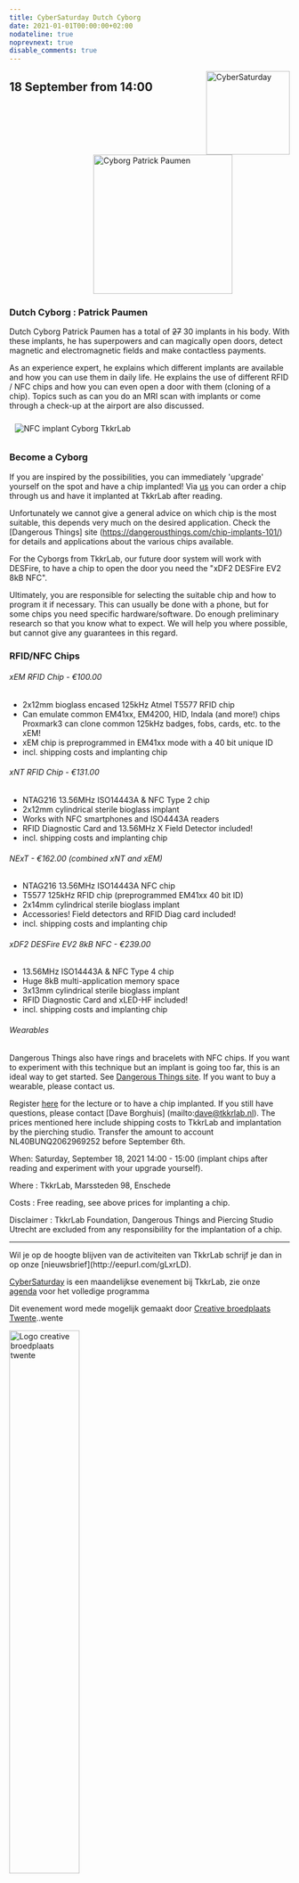 ```yaml
---
title: CyberSaturday Dutch Cyborg
date: 2021-01-01T00:00:00+02:00
nodateline: true
noprevnext: true
disable_comments: true
---
```


<img alt="CyberSaturday" src="/images/cyber_saturday.png" width="150px" height="150px" style="float: right;">


## 18 September from 14:00  ##

<img alt="Cyborg Patrick Paumen" src="/cybersaturdays/patrick_paumen_cyborg.jpg" width="250px" style="margin: 0px 30%;">

### Dutch Cyborg : Patrick Paumen

Dutch Cyborg Patrick Paumen has a total of <strike>27</strike> 30 implants in his body. With these implants, he has superpowers and can magically open doors, detect magnetic and electromagnetic fields and make contactless payments.

As an experience expert, he explains which different implants are available and how you can use them in daily life. He explains the use of different RFID / NFC chips and how you can even open a door with them (cloning of a chip). Topics such as can you do an MRI scan with implants or come through a check-up at the airport are also discussed.

<img  alt="NFC implant Cyborg TkkrLab" src="/images/nfc-implant-cyborg.jpg" style="margin: 10px;">

### Become a Cyborg
If you are inspired by the possibilities, you can immediately 'upgrade' yourself on the spot and have a chip implanted! Via [us](https://tickets.tkkrlab.space/TkkrLab/cyborg21/) you can order a chip through us and have it implanted at TkkrLab after reading.

Unfortunately we cannot give a general advice on which chip is the most suitable, this depends very much on the desired application. Check the [Dangerous Things] site (https://dangerousthings.com/chip-implants-101/) for details and applications about the various chips available.

For the Cyborgs from TkkrLab, our future door system will work with DESFire, to have a chip to open the door you need the "xDF2 DESFire EV2 8kB NFC".

Ultimately, you are responsible for selecting the suitable chip and how to program it if necessary. This can usually be done with a phone, but for some chips you need specific hardware/software. Do enough preliminary research so that you know what to expect. We will help you where possible, but cannot give any guarantees in this regard.

### RFID/NFC Chips

###### xEM RFID Chip - €100.00
- 2x12mm bioglass encased 125kHz Atmel T5577 RFID chip
- Can emulate common EM41xx, EM4200, HID, Indala (and more!) chips
Proxmark3 can clone common 125kHz badges, fobs, cards, etc. to the xEM!
- xEM chip is preprogrammed in EM41xx mode with a 40 bit unique ID
- incl. shipping costs and implanting chip

###### xNT RFID Chip - €131.00
- NTAG216 13.56MHz ISO14443A & NFC Type 2 chip
- 2x12mm cylindrical sterile bioglass implant
- Works with NFC smartphones and ISO4443A readers
- RFID Diagnostic Card and 13.56MHz X Field Detector included!
- incl. shipping costs and implanting chip

###### NExT - €162.00 (combined xNT and xEM)
- NTAG216 13.56MHz ISO14443A NFC chip
- T5577 125kHz RFID chip (preprogrammed EM41xx 40 bit ID)
- 2x14mm cylindrical sterile bioglass implant
- Accessories! Field detectors and RFID Diag card included!
- incl. shipping costs and implanting chip


###### xDF2 DESFire EV2 8kB NFC - €239.00
- 13.56MHz ISO14443A & NFC Type 4 chip
- Huge 8kB multi-application memory space
- 3x13mm cylindrical sterile bioglass implant
- RFID Diagnostic Card and xLED-HF included!
- incl. shipping costs and implanting chip

###### Wearables
Dangerous Things also have rings and bracelets with NFC chips. If you want to experiment with this technique but an implant is going too far, this is an ideal way to get started. See [Dangerous Things site](https://dangerousthings.com/category/wearables/). If you want to buy a wearable, please contact us.

Register [here](https://tickets.tkkrlab.space/TkkrLab/cyborg21/) for the lecture or to have a chip implanted. If you still have questions, please contact [Dave Borghuis] (mailto:dave@tkkrlab.nl). The prices mentioned here include shipping costs to TkkrLab and implantation by the pierching studio. Transfer the amount to account NL40BUNQ2062969252 before September 6th.

When: Saturday, September 18, 2021 14:00 - 15:00 (implant chips after reading and experiment with your upgrade yourself).

Where : TkkrLab, Marssteden 98, Enschede

Costs : Free reading, see above prices for implanting a chip.

Disclaimer : TkkrLab Foundation, Dangerous Things and Piercing Studio Utrecht are excluded from any responsibility for the implantation of a chip.

<hr>
Wil je op de hoogte blijven van de activiteiten van TkkrLab schrijf je dan in op onze [nieuwsbrief](http://eepurl.com/gLxrLD).


[CyberSaturday](/cybersaturdays/cybersaturday/) is een maandelijkse evenement bij TkkrLab, zie onze [agenda](/agenda/) voor het volledige programma

Dit evenement word mede mogelijk gemaakt door [Creative broedplaats Twente](http://www.creatievebroedplaatsentwente.nl/)..wente

<img width=50% src="/images/Logo-Creatieve-Broedplaatsen-Twente.jpg"  alt="Logo creative broedplaats twente">